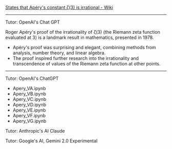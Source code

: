 [States that Apéry's constant ζ(3) is irrational - Wiki](https://en.wikipedia.org/wiki/Apéry%27s_theorem)

- - - -

Tutor: OpenAI's Chat GPT

Roger Apéry's proof of the irrationality of ζ(3) (the Riemann zeta function evaluated at 3) is a landmark result in mathematics, presented in 1978. 
* Apéry's proof was surprising and elegant, combining methods from analysis, number theory, and linear algebra.
* The proof inspired further research into the irrationality and transcendence of values of the Riemann zeta function at other points.

- - - -

Tutor: OpenAI's ChatGPT
* Apery_VA.ipynb
* Apery_VB.ipynb
* Apery_VC.ipynb
* Apery_VD.ipynb
* Apery_VE.ipynb
* Apery_VF.ipynb
* Apery_VG.ipynb

Tutor: Anthropic's AI Claude


Tutor: Google's AI, Gemini 2.0 Experimental




